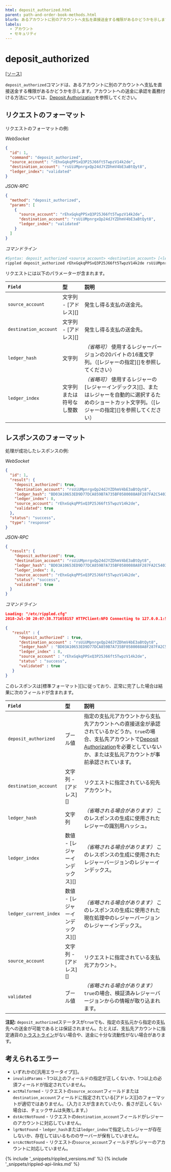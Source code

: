 ```yaml
---
html: deposit_authorized.html
parent: path-and-order-book-methods.html
blurb: あるアカウントに別のアカウントへ支払を直接送金する権限があるかどうかを示します。
labels:
  - アカウント
  - セキュリティ
---
```

# deposit_authorized
[[ソース]](https://github.com/XRPLF/rippled/blob/817d2339b8632cb2f97d3edd6f7af33aa7631744/src/ripple/rpc/handlers/DepositAuthorized.cpp "Source")

`deposit_authorized`コマンドは、あるアカウントに別のアカウントへ支払を直接送金する権限があるかどうかを示します。アカウントへの送金に承認を義務付ける方法については、[Deposit Authorization](depositauth.html)を参照してください。

## リクエストのフォーマット
リクエストのフォーマットの例:

<!-- MULTICODE_BLOCK_START -->

*WebSocket*

```json
{
  "id": 1,
  "command": "deposit_authorized",
  "source_account": "rEhxGqkqPPSxQ3P25J66ft5TwpzV14k2de",
  "destination_account": "rsUiUMpnrgxQp24dJYZDhmV4bE3aBtQyt8",
  "ledger_index": "validated"
}
```

*JSON-RPC*

```json
{
  "method": "deposit_authorized",
  "params": [
    {
      "source_account": "rEhxGqkqPPSxQ3P25J66ft5TwpzV14k2de",
      "destination_account": "rsUiUMpnrgxQp24dJYZDhmV4bE3aBtQyt8",
      "ledger_index": "validated"
    }
  ]
}
```

*コマンドライン*

```bash
#Syntax: deposit_authorized <source_account> <destination_account> [<ledger>]
rippled deposit_authorized rEhxGqkqPPSxQ3P25J66ft5TwpzV14k2de rsUiUMpnrgxQp24dJYZDhmV4bE3aBtQyt8 validated
```

<!-- MULTICODE_BLOCK_END -->

リクエストには以下のパラメーターが含まれます。

| `Field`               | 型                         | 説明                    |
|:----------------------|:---------------------------|:------------------------|
| `source_account` | 文字列 - [アドレス][] | 発生し得る支払の送金元。 |
| `destination_account` | 文字列 - [アドレス][] | 発生し得る支払の送金先。 |
| `ledger_hash` | 文字列 | _（省略可）_ 使用するレジャーバージョンの20バイトの16進文字列。（[レジャーの指定][]を参照してください） |
| `ledger_index` | 文字列または符号なし整数 | _（省略可）_ 使用するレジャーの[レジャーインデックス][]、またはレジャーを自動的に選択するためのショートカット文字列。（[レジャーの指定][]を参照してください） |


## レスポンスのフォーマット

処理が成功したレスポンスの例:

<!-- MULTICODE_BLOCK_START -->

*WebSocket*

```json
{
  "id": 1,
  "result": {
    "deposit_authorized": true,
    "destination_account": "rsUiUMpnrgxQp24dJYZDhmV4bE3aBtQyt8",
    "ledger_hash": "BD03A10653ED9D77DCA859B7A735BF0580088A8F287FA2C5403E0A19C58EF322",
    "ledger_index": 8,
    "source_account": "rEhxGqkqPPSxQ3P25J66ft5TwpzV14k2de",
    "validated": true
  },
  "status": "success",
  "type": "response"
}
```

*JSON-RPC*

```json
{
  "result": {
    "deposit_authorized": true,
    "destination_account": "rsUiUMpnrgxQp24dJYZDhmV4bE3aBtQyt8",
    "ledger_hash": "BD03A10653ED9D77DCA859B7A735BF0580088A8F287FA2C5403E0A19C58EF322",
    "ledger_index": 8,
    "source_account": "rEhxGqkqPPSxQ3P25J66ft5TwpzV14k2de",
    "status": "success",
    "validated": true
  }
}
```

*コマンドライン*

```json
Loading: "/etc/rippled.cfg"
2018-Jul-30 20:07:38.771658157 HTTPClient:NFO Connecting to 127.0.0.1:5005

{
   "result" : {
      "deposit_authorized" : true,
      "destination_account" : "rsUiUMpnrgxQp24dJYZDhmV4bE3aBtQyt8",
      "ledger_hash" : "BD03A10653ED9D77DCA859B7A735BF0580088A8F287FA2C5403E0A19C58EF322",
      "ledger_index" : 8,
      "source_account" : "rEhxGqkqPPSxQ3P25J66ft5TwpzV14k2de",
      "status" : "success",
      "validated" : true
   }
}
```

<!-- MULTICODE_BLOCK_END -->

このレスポンスは[標準フォーマット][]に従っており、正常に完了した場合は結果に次のフィールドが含まれます。

| `Field`                | 型                        | 説明                    |
|:-----------------------|:--------------------------|:------------------------|
| `deposit_authorized` | ブール値 | 指定の支払元アカウントから支払先アカウントへの直接送金が承認されているかどうか。`true`の場合、支払先アカウントで[Deposit Authorization](depositauth.html)を必要としていないか、または支払元アカウントが事前承認されています。 |
| `destination_account` | 文字列 - [アドレス][] | リクエストに指定されている宛先アカウント。 |
| `ledger_hash` | 文字列 | _（省略される場合があります）_ このレスポンスの生成に使用されたレジャーの識別用ハッシュ。 |
| `ledger_index` | 数値 - [レジャーインデックス][] | _（省略される場合があります）_ このレスポンスの生成に使用されたレジャーバージョンのレジャーインデックス。 |
| `ledger_current_index` | 数値 - [レジャーインデックス][] | _（省略される場合があります）_ このレスポンスの生成に使用された現在処理中のレジャーバージョンのレジャーインデックス。 |
| `source_account` | 文字列 - [アドレス][] | リクエストに指定されている支払元アカウント。 |
| `validated` | ブール値 | _（省略される場合があります）_`true`の場合、検証済みレジャーバージョンからの情報が取り込まれます。 |

**注記:** `deposit_authorized`ステータスが`true`でも、指定の支払元から指定の支払先への送金が可能であるとは保証されません。たとえば、支払先アカウントに指定通貨の[トラストライン](trust-lines-and-issuing.html)がない場合や、送金に十分な流動性がない場合があります。

## 考えられるエラー

* いずれかの[汎用エラータイプ][]。
* `invalidParams` - 1つ以上のフィールドの指定が正しくないか、1つ以上の必須フィールドが指定されていません。
* `actMalformed` - リクエストの`source_account`フィールドまたは`destination_account`フィールドに指定されている[アドレス][]のフォーマットが適切ではありません。（入力ミスが含まれていたり、長さが正しくない場合は、チェックサムは失敗します。）
* `dstActNotFound` - リクエストの`destination_account`フィールドがレジャーのアカウントに対応していません。
* `lgrNotFound` - `ledger_hash`または`ledger_index`で指定したレジャーが存在しないか、存在してはいるもののサーバーが保有していません。
* `srcActNotFound` - リクエストの`source_account`フィールドがレジャーのアカウントに対応していません。


{% include '_snippets/rippled_versions.md' %}
{% include '_snippets/rippled-api-links.md' %}
